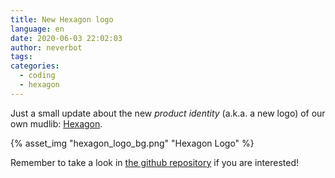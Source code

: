 ```yaml
---
title: New Hexagon logo
language: en
date: 2020-06-03 22:02:03
author: neverbot
tags:
categories:
  - coding
  - hexagon
---
```


Just a small update about the new _product identity_ (a.k.a. a new logo) of our own mudlib: [Hexagon](https://github.com/maldorne/hexagon).

{% asset_img "hexagon_logo_bg.png" "Hexagon Logo" %}

Remember to take a look in [the github repository](https://github.com/maldorne/hexagon) if you are interested!
